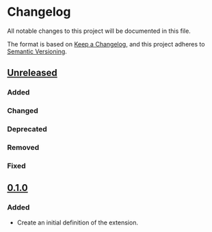 # Changelog
All notable changes to this project will be documented in this file.

The format is based on [Keep a Changelog](https://keepachangelog.com/en/0.1.0/),
and this project adheres to [Semantic Versioning](https://semver.org/spec/v2.0.0.html).

## [Unreleased]

### Added

### Changed

### Deprecated

### Removed

### Fixed

## [0.1.0]

### Added

- Create an initial definition of the extension.

[Unreleased]: <https://github.com/stac-extensions/sentinel-3/compare/v0.1.0...HEAD>
[0.1.0]: <https://github.com/stac-extensions/sentinel-3/tags/v0.1.0>
